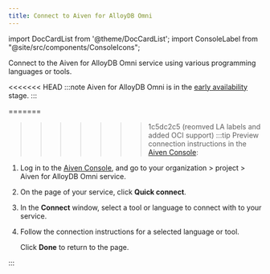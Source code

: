 ```yaml
---
title: Connect to Aiven for AlloyDB Omni
---
```


import DocCardList from '@theme/DocCardList';
import ConsoleLabel from "@site/src/components/ConsoleIcons";

Connect to the Aiven for AlloyDB Omni service using various programming languages or tools.

<<<<<<< HEAD
:::note
Aiven for AlloyDB Omni is in the
[early availability](/docs/platform/concepts/service-and-feature-releases#early-availability-) stage.
:::

=======
>>>>>>> 1c5dc2c5 (reomved LA labels and added OCI support)
:::tip
Preview connection instructions in the [Aiven Console](https://console.aiven.io/):

1. Log in to the [Aiven Console](https://console.aiven.io/), and go to your
   organization > project > Aiven for AlloyDB Omni service.
1. On the <ConsoleLabel name="overview"/> page of your service, click
   **Quick connect**.
1. In the **Connect** window, select a tool or language to connect with to your service.
1. Follow the connection instructions for a selected language or tool.

   Click **Done** to return to the <ConsoleLabel name="overview"/> page.

:::

<DocCardList />
